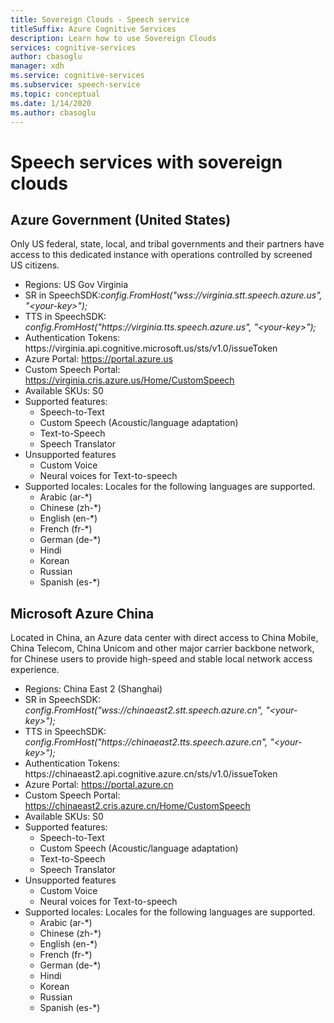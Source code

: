 ```yaml
---
title: Sovereign Clouds - Speech service
titleSuffix: Azure Cognitive Services
description: Learn how to use Sovereign Clouds
services: cognitive-services
author: cbasoglu
manager: xdh
ms.service: cognitive-services
ms.subservice: speech-service
ms.topic: conceptual
ms.date: 1/14/2020
ms.author: cbasoglu
---
```


# Speech services with sovereign clouds

## Azure Government (United States)

Only US federal, state, local, and tribal governments and their partners have access to this dedicated instance with operations controlled by screened US citizens.
- Regions: US Gov Virginia
- SR in SpeechSDK:*config.FromHost("wss://virginia.stt.speech.azure.us", "\<your-key\>");*
- TTS in SpeechSDK: *config.FromHost("https[]()://virginia.tts.speech.azure.us", "\<your-key\>");*
- Authentication Tokens: https[]()://virginia.api.cognitive.microsoft.us/sts/v1.0/issueToken
- Azure Portal: https://portal.azure.us  
- Custom Speech Portal: https://virginia.cris.azure.us/Home/CustomSpeech
- Available SKUs: S0
- Supported features:
  - Speech-to-Text
  - Custom Speech (Acoustic/language adaptation)
  - Text-to-Speech
  - Speech Translator
- Unsupported features
  - Custom Voice
  - Neural voices for Text-to-speech
- Supported locales: Locales for the following languages are supported.
  - Arabic (ar-*)
  - Chinese (zh-*)
  - English (en-*)
  - French (fr-*)
  - German (de-*)
  - Hindi
  - Korean
  - Russian
  - Spanish (es-*)

## Microsoft Azure China

Located in China, an Azure data center with direct access to China Mobile, China Telecom, China Unicom and other major carrier backbone network, for Chinese users to provide high-speed and stable local network access experience.
- Regions: China East 2 (Shanghai)
- SR in SpeechSDK: *config.FromHost("wss://chinaeast2.stt.speech.azure.cn", "\<your-key\>");*
- TTS in SpeechSDK:  *config.FromHost("https[]()://chinaeast2.tts.speech.azure.cn", "\<your-key\>");*
- Authentication Tokens: https[]()://chinaeast2.api.cognitive.azure.cn/sts/v1.0/issueToken
- Azure Portal: https://portal.azure.cn
- Custom Speech Portal: https://chinaeast2.cris.azure.cn/Home/CustomSpeech
- Available SKUs: S0
- Supported features:
  - Speech-to-Text
  - Custom Speech (Acoustic/language adaptation)
  - Text-to-Speech
  - Speech Translator
- Unsupported features
  - Custom Voice
  - Neural voices for Text-to-speech
- Supported locales: Locales for the following languages are supported.
  - Arabic (ar-*)
  - Chinese (zh-*)
  - English (en-*)
  - French (fr-*)
  - German (de-*)
  - Hindi
  - Korean
  - Russian
  - Spanish (es-*)


